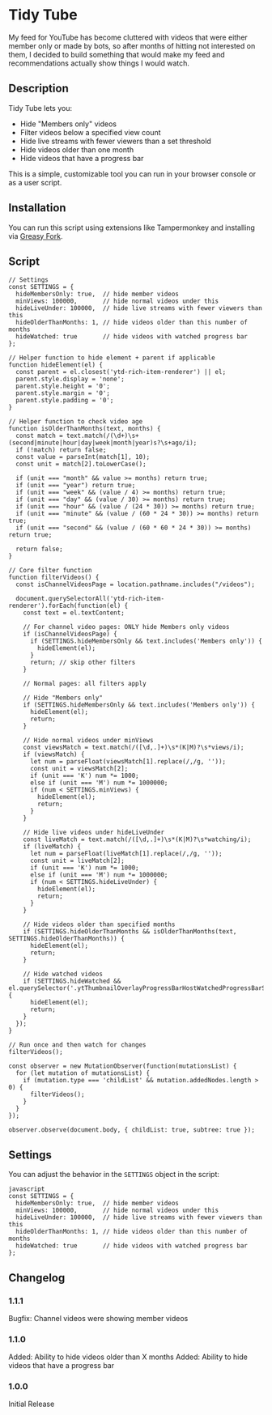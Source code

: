 # Tidy Tube

My feed for YouTube has become cluttered with videos that were either member only or made by bots, so after months of hitting not interested on them, I decided to build something that would make my feed and recommendations actually show things I would watch.


## Description
Tidy Tube lets you:
- Hide "Members only" videos
- Filter videos below a specified view count
- Hide live streams with fewer viewers than a set threshold
- Hide videos older than one month
- Hide videos that have a progress bar

This is a simple, customizable tool you can run in your browser console or as a user script.


## Installation
You can run this script using extensions like Tampermonkey and installing via [Greasy Fork](https://greasyfork.org/en/scripts/551895-tidy-tube).

## Script
```
// Settings
const SETTINGS = {
  hideMembersOnly: true,  // hide member videos
  minViews: 100000,       // hide normal videos under this
  hideLiveUnder: 100000,  // hide live streams with fewer viewers than this
  hideOlderThanMonths: 1, // hide videos older than this number of months
  hideWatched: true       // hide videos with watched progress bar
};

// Helper function to hide element + parent if applicable
function hideElement(el) {
  const parent = el.closest('ytd-rich-item-renderer') || el;
  parent.style.display = 'none';
  parent.style.height = '0';
  parent.style.margin = '0';
  parent.style.padding = '0';
}

// Helper function to check video age
function isOlderThanMonths(text, months) {
  const match = text.match(/(\d+)\s+(second|minute|hour|day|week|month|year)s?\s+ago/i);
  if (!match) return false;
  const value = parseInt(match[1], 10);
  const unit = match[2].toLowerCase();

  if (unit === "month" && value >= months) return true;
  if (unit === "year") return true;
  if (unit === "week" && (value / 4) >= months) return true;
  if (unit === "day" && (value / 30) >= months) return true;
  if (unit === "hour" && (value / (24 * 30)) >= months) return true;
  if (unit === "minute" && (value / (60 * 24 * 30)) >= months) return true;
  if (unit === "second" && (value / (60 * 60 * 24 * 30)) >= months) return true;

  return false;
}

// Core filter function
function filterVideos() {
  const isChannelVideosPage = location.pathname.includes("/videos");

  document.querySelectorAll('ytd-rich-item-renderer').forEach(function(el) {
    const text = el.textContent;

    // For channel video pages: ONLY hide Members only videos
    if (isChannelVideosPage) {
      if (SETTINGS.hideMembersOnly && text.includes('Members only')) {
        hideElement(el);
      }
      return; // skip other filters
    }

    // Normal pages: all filters apply

    // Hide "Members only"
    if (SETTINGS.hideMembersOnly && text.includes('Members only')) {
      hideElement(el);
      return;
    }

    // Hide normal videos under minViews
    const viewsMatch = text.match(/([\d,.]+)\s*(K|M)?\s*views/i);
    if (viewsMatch) {
      let num = parseFloat(viewsMatch[1].replace(/,/g, ''));
      const unit = viewsMatch[2];
      if (unit === 'K') num *= 1000;
      else if (unit === 'M') num *= 1000000;
      if (num < SETTINGS.minViews) {
        hideElement(el);
        return;
      }
    }

    // Hide live videos under hideLiveUnder
    const liveMatch = text.match(/([\d,.]+)\s*(K|M)?\s*watching/i);
    if (liveMatch) {
      let num = parseFloat(liveMatch[1].replace(/,/g, ''));
      const unit = liveMatch[2];
      if (unit === 'K') num *= 1000;
      else if (unit === 'M') num *= 1000000;
      if (num < SETTINGS.hideLiveUnder) {
        hideElement(el);
        return;
      }
    }

    // Hide videos older than specified months
    if (SETTINGS.hideOlderThanMonths && isOlderThanMonths(text, SETTINGS.hideOlderThanMonths)) {
      hideElement(el);
      return;
    }

    // Hide watched videos
    if (SETTINGS.hideWatched && el.querySelector('.ytThumbnailOverlayProgressBarHostWatchedProgressBarSegment')) {
      hideElement(el);
      return;
    }
  });
}

// Run once and then watch for changes
filterVideos();

const observer = new MutationObserver(function(mutationsList) {
  for (let mutation of mutationsList) {
    if (mutation.type === 'childList' && mutation.addedNodes.length > 0) {
      filterVideos();
    }
  }
});

observer.observe(document.body, { childList: true, subtree: true });
```


## Settings

You can adjust the behavior in the `SETTINGS` object in the script:


```
javascript
const SETTINGS = {
  hideMembersOnly: true,  // hide member videos
  minViews: 100000,       // hide normal videos under this
  hideLiveUnder: 100000,  // hide live streams with fewer viewers than this
  hideOlderThanMonths: 1, // hide videos older than this number of months
  hideWatched: true       // hide videos with watched progress bar
};
```

## Changelog

### 1.1.1
Bugfix: Channel videos were showing member videos

### 1.1.0
Added: Ability to hide videos older than X months
Added: Ability to hide videos that have a progress bar

### 1.0.0
Initial Release

